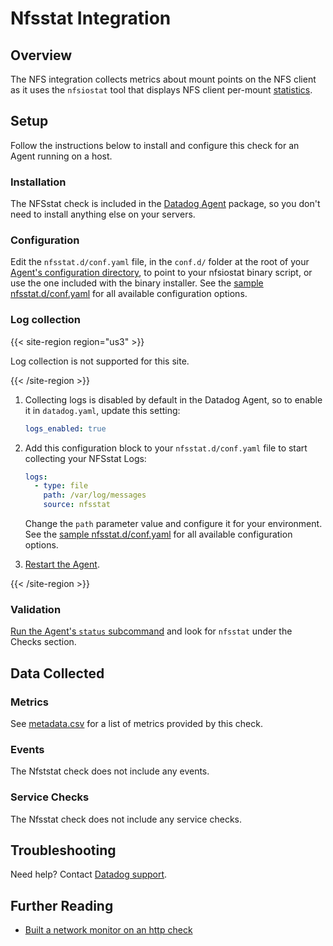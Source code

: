 # Nfsstat Integration

## Overview

The NFS integration collects metrics about mount points on the NFS client as it uses the `nfsiostat` tool that displays NFS client per-mount [statistics][1].

## Setup

Follow the instructions below to install and configure this check for an Agent running on a host.

### Installation

The NFSstat check is included in the [Datadog Agent][2] package, so you don't need to install anything else on your servers.

### Configuration

Edit the `nfsstat.d/conf.yaml` file, in the `conf.d/` folder at the root of your [Agent's configuration directory][3], to point to your nfsiostat binary script, or use the one included with the binary installer. See the [sample nfsstat.d/conf.yaml][4] for all available configuration options.

### Log collection

{{< site-region region="us3" >}}

Log collection is not supported for this site.

{{< /site-region >}}

1. Collecting logs is disabled by default in the Datadog Agent, so to enable it in `datadog.yaml`, update this setting:

   ```yaml
   logs_enabled: true
   ```

2. Add this configuration block to your `nfsstat.d/conf.yaml` file to start collecting your NFSstat Logs:

   ```yaml
   logs:
     - type: file
       path: /var/log/messages
       source: nfsstat
   ```

   Change the `path` parameter value and configure it for your environment.
   See the [sample nfsstat.d/conf.yaml][4] for all available configuration options.

3. [Restart the Agent][9].

{{< /site-region >}}

### Validation

[Run the Agent's `status` subcommand][5] and look for `nfsstat` under the Checks section.

## Data Collected
### Metrics
See [metadata.csv][6] for a list of metrics provided by this check.

### Events
The Nfststat check does not include any events.

### Service Checks
The Nfsstat check does not include any service checks.

## Troubleshooting
Need help? Contact [Datadog support][7].

## Further Reading

* [Built a network monitor on an http check][8]

[1]: http://man7.org/linux/man-pages/man8/nfsiostat.8.html
[2]: https://app.datadoghq.com/account/settings#agent
[3]: https://docs.datadoghq.com/agent/guide/agent-configuration-files/#agent-configuration-directory
[4]: https://github.com/DataDog/integrations-core/blob/master/nfsstat/datadog_checks/nfsstat/data/conf.yaml.example
[5]: https://docs.datadoghq.com/agent/guide/agent-commands/#agent-status-and-information
[6]: https://github.com/DataDog/integrations-core/blob/master/nfsstat/metadata.csv
[7]: https://docs.datadoghq.com/help/
[8]: https://docs.datadoghq.com/monitors/monitor_types/network/
[9]: https://docs.datadoghq.com/agent/guide/agent-commands/?tab=agentv6v7#start-stop-and-restart-the-agent
